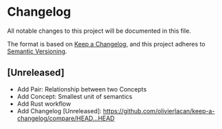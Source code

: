 # Changelog
All notable changes to this project will be documented in this file.

The format is based on [Keep a Changelog](https://keepachangelog.com/en/1.0.0/),
and this project adheres to [Semantic Versioning](https://semver.org/spec/v2.0.0.html).

## [Unreleased]
- Add Pair: Relationship between two Concepts
- Add Concept:  Smallest unit of semantics
- Add Rust workflow
- Add Changelog
[Unreleased]: https://github.com/olivierlacan/keep-a-changelog/compare/HEAD...HEAD

